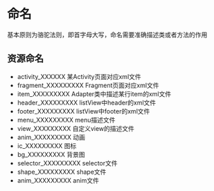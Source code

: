 
# 命名


基本原则为骆驼法则，即首字母大写，命名需要准确描述类或者方法的作用










## 资源命名


*	activity_XXXXXX		某Activity页面对应xml文件
*	fragment_XXXXXXXXX	Fragment页面对应xml文件
*	item_XXXXXXXXX	Adapter类中描述某行item的xml文件
*	header_XXXXXXXXX	listView中header的xml文件
*	footer_XXXXXXXXX	listView中footer的xml文件
*	menu_XXXXXXXXX	menu描述文件
*	view_XXXXXXXXX	自定义view的描述文件
*	anim_XXXXXXXXX	动画
*	ic_XXXXXXXXX		图标
*	bg_XXXXXXXXX		背景图
*	selector_XXXXXXXXX	selector文件
*	shape_XXXXXXXXX	shape文件
*	anim_XXXXXXXXX	anim文件







